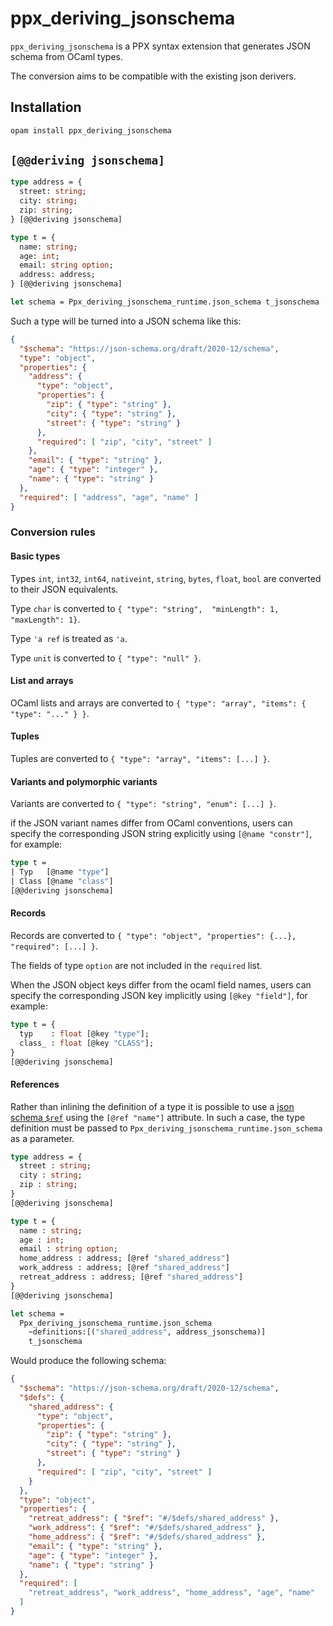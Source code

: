 # ppx_deriving_jsonschema

`ppx_deriving_jsonschema` is a PPX syntax extension that generates JSON schema from OCaml types.

The conversion aims to be compatible with the existing json derivers.

## Installation

```sh
opam install ppx_deriving_jsonschema
```

## `[@@deriving jsonschema]`

```ocaml
type address = {
  street: string;
  city: string;
  zip: string;
} [@@deriving jsonschema]

type t = {
  name: string;
  age: int;
  email: string option;
  address: address;
} [@@deriving jsonschema]

let schema = Ppx_deriving_jsonschema_runtime.json_schema t_jsonschema
```

Such a type will be turned into a JSON schema like this:
```json
{
  "$schema": "https://json-schema.org/draft/2020-12/schema",
  "type": "object",
  "properties": {
    "address": {
      "type": "object",
      "properties": {
        "zip": { "type": "string" },
        "city": { "type": "string" },
        "street": { "type": "string" }
      },
      "required": [ "zip", "city", "street" ]
    },
    "email": { "type": "string" },
    "age": { "type": "integer" },
    "name": { "type": "string" }
  },
  "required": [ "address", "age", "name" ]
}
```

### Conversion rules

#### Basic types

Types `int`, `int32`, `int64`, `nativeint`, `string`, `bytes`, `float`, `bool` are converted to their JSON equivalents.

Type `char` is converted to `{ "type": "string",  "minLength": 1,  "maxLength": 1}`.

Type `'a ref` is treated as `'a`.

Type `unit` is converted to `{ "type": "null" }`.

#### List and arrays

OCaml lists and arrays are converted to `{ "type": "array", "items": { "type": "..." } }`.

#### Tuples

Tuples are converted to `{ "type": "array", "items": [...] }`.

#### Variants and polymorphic variants

Variants are converted to `{ "type": "string", "enum": [...] }`.

if the JSON variant names differ from OCaml conventions, users can specify the corresponding JSON string explicitly using `[@name "constr"]`, for example:

```ocaml
type t =
| Typ   [@name "type"]
| Class [@name "class"]
[@@deriving jsonschema]
```

#### Records

Records are converted to `{ "type": "object", "properties": {...}, "required": [...] }`.

The fields of type `option` are not included in the `required` list.

When the JSON object keys differ from the ocaml field names, users can specify the corresponding JSON key implicitly using `[@key "field"]`, for example:

```ocaml
type t = {
  typ    : float [@key "type"];
  class_ : float [@key "CLASS"];
}
[@@deriving jsonschema]
```

#### References

Rather than inlining the definition of a type it is possible to use a [json schema `$ref`](https://json-schema.org/understanding-json-schema/structuring#dollarref) using the `[@ref "name"]` attribute. In such a case, the type definition must be passed to `Ppx_deriving_jsonschema_runtime.json_schema` as a parameter.

```ocaml
type address = {
  street : string;
  city : string;
  zip : string;
}
[@@deriving jsonschema]

type t = {
  name : string;
  age : int;
  email : string option;
  home_address : address; [@ref "shared_address"]
  work_address : address; [@ref "shared_address"]
  retreat_address : address; [@ref "shared_address"]
}
[@@deriving jsonschema]

let schema =
  Ppx_deriving_jsonschema_runtime.json_schema
    ~definitions:[("shared_address", address_jsonschema)]
    t_jsonschema
```

Would produce the following schema:
```json
{
  "$schema": "https://json-schema.org/draft/2020-12/schema",
  "$defs": {
    "shared_address": {
      "type": "object",
      "properties": {
        "zip": { "type": "string" },
        "city": { "type": "string" },
        "street": { "type": "string" }
      },
      "required": [ "zip", "city", "street" ]
    }
  },
  "type": "object",
  "properties": {
    "retreat_address": { "$ref": "#/$defs/shared_address" },
    "work_address": { "$ref": "#/$defs/shared_address" },
    "home_address": { "$ref": "#/$defs/shared_address" },
    "email": { "type": "string" },
    "age": { "type": "integer" },
    "name": { "type": "string" }
  },
  "required": [
    "retreat_address", "work_address", "home_address", "age", "name"
  ]
}
```
